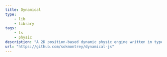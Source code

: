 ```yaml
---
title: Dynamical
type: 
    - lib
    - library
tags:
    - ts
    - physic
description: "A 2D position-based dynamic physic engine written in typescript."
url: "https://github.com/sokmontrey/dynamical-js"
---
```

